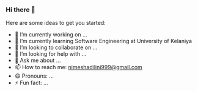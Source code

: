 ### Hi there 👋


Here are some ideas to get you started:

- 🔭 I’m currently working on ...
- 🌱 I’m currently learning Software Engineering at University of Kelaniya
- 👯 I’m looking to collaborate on ...
- 🤔 I’m looking for help with ...
- 💬 Ask me about ...
- 📫 How to reach me: nimeshadilini999@gmail.com
- 😄 Pronouns: ...
- ⚡ Fun fact: ...

